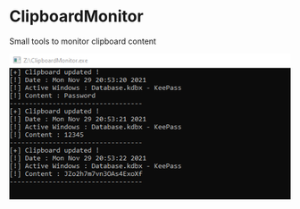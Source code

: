 # ClipboardMonitor
Small tools to monitor clipboard content

![alt text](https://raw.githubusercontent.com/DallasFR/ClipboardMonitor/main/image_1.PNG)
